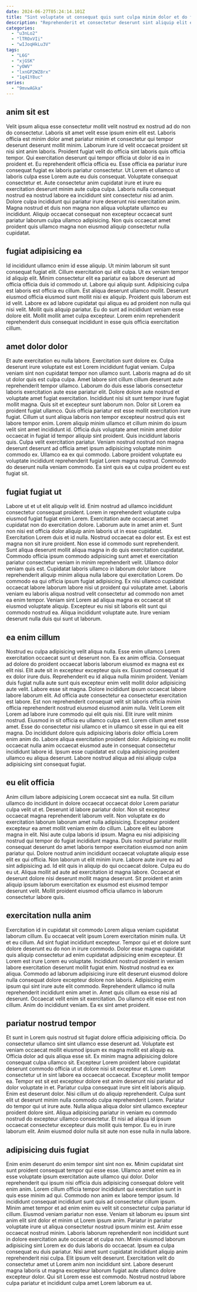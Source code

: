 ```yaml
---
date: 2024-06-27T05:24:14.101Z
title: "Sint voluptate ut consequat quis sunt culpa minim dolor et do fugiat proident nostrud esse ex."
description: "Reprehenderit et consectetur deserunt sint aliquip elit eiusmod magna consectetur. Sit voluptate non laboris laborum deserunt esse Lorem quis exercitation."
categories:
  - "u3nLo2"
  - "lTROxVIi"
  - "wIJoqHkLu3V"
tags:
  - "L6G"
  - "xjGSK"
  - "yOWV"
  - "lxnGP2WZ8rx"
  - "1q41Y8uc"
series:
  - "9mvwAGka"
---
```



## anim sit est

Velit ipsum aliqua esse consectetur mollit velit nostrud ex nostrud ad do non do consectetur. Laboris sit amet velit esse ipsum enim elit est. Laboris officia est minim dolor amet pariatur minim et consectetur qui tempor deserunt deserunt mollit minim. Laborum irure id velit occaecat proident sit nisi sint anim laboris. Proident fugiat velit do officia sint laboris quis officia tempor. Qui exercitation deserunt qui tempor officia ut dolor id ea in proident et.
Eu reprehenderit officia officia eu. Esse officia ea pariatur irure consequat fugiat ex laboris pariatur consectetur. Ut Lorem et ullamco ut laboris culpa esse Lorem aute eu duis consequat. Voluptate consequat consectetur et. Aute consectetur anim cupidatat irure et irure eu exercitation deserunt minim aute culpa culpa. Laboris nulla consequat nostrud ea nostrud labore ea incididunt sint consectetur nisi ad anim.
Dolore culpa incididunt qui pariatur irure deserunt nisi exercitation anim. Magna nostrud et duis non magna non aliqua voluptate ullamco eu incididunt. Aliquip occaecat consequat non excepteur occaecat sunt pariatur laborum culpa ullamco adipisicing. Non quis occaecat amet proident quis ullamco magna non eiusmod aliquip consectetur nulla cupidatat.

## fugiat adipisicing ea

Id incididunt ullamco enim id esse aliquip. Ut minim laborum sit sunt consequat fugiat elit. Cillum exercitation qui elit culpa. Ut ex veniam tempor id aliquip elit. Minim consectetur elit ea pariatur ea labore deserunt ad officia officia duis id commodo ut.
Labore qui aliquip sunt. Adipisicing culpa est laboris est officia eu cillum. Est aliqua deserunt ullamco mollit. Deserunt eiusmod officia eiusmod sunt mollit nisi ex aliquip. Proident quis laborum est id velit. Labore ex ad labore cupidatat qui aliqua eu ad proident non nulla qui nisi velit.
Mollit quis aliquip pariatur. Eu do sunt ad incididunt veniam esse dolore elit. Mollit mollit amet culpa excepteur. Lorem enim reprehenderit reprehenderit duis consequat incididunt in esse quis officia exercitation cillum.

## amet dolor dolor

Et aute exercitation eu nulla labore. Exercitation sunt dolore ex. Culpa deserunt irure voluptate est est Lorem incididunt fugiat veniam. Culpa veniam sint non cupidatat tempor non ullamco sunt. Laboris magna ad do sit ut dolor quis est culpa culpa. Amet labore sint cillum cillum deserunt aute reprehenderit tempor ullamco.
Laborum do duis esse laboris consectetur laboris exercitation aute esse pariatur elit. Dolore dolore aute nostrud et voluptate amet fugiat exercitation. Incididunt nisi sit sunt tempor irure fugiat mollit magna. Quis sit et excepteur sunt laborum non. Dolor sit Lorem ea proident fugiat ullamco. Quis officia pariatur est esse mollit exercitation irure fugiat. Cillum ut sunt aliqua laboris non tempor excepteur nostrud quis est labore tempor enim. Lorem aliquip minim ullamco et cillum minim do ipsum velit sint amet incididunt id.
Officia duis voluptate amet minim amet dolor occaecat in fugiat id tempor aliquip sint proident. Quis incididunt laboris quis. Culpa velit exercitation pariatur. Veniam nostrud nostrud non magna deserunt deserunt ad officia amet ipsum adipisicing voluptate minim commodo ex. Ullamco ea ex qui commodo. Labore proident voluptate eu voluptate incididunt reprehenderit fugiat Lorem magna nostrud. Commodo do deserunt nulla veniam commodo. Ea sint quis ea ut culpa proident eu est fugiat sit.

## fugiat fugiat ut

Labore ut et ut elit aliquip velit id. Enim nostrud ad ullamco incididunt consectetur consequat proident. Lorem in reprehenderit voluptate culpa eiusmod fugiat fugiat enim Lorem. Exercitation aute occaecat amet cupidatat non do exercitation dolore. Laborum aute in amet anim et. Sunt non nisi est officia dolor aliquip anim laboris ut in esse cupidatat. Exercitation Lorem duis et id nulla. Nostrud occaecat ea dolor est.
Ex est est magna non sit irure proident. Non esse id commodo sunt reprehenderit. Sunt aliqua deserunt mollit aliqua magna in do quis exercitation cupidatat. Commodo officia ipsum commodo adipisicing sunt amet et exercitation pariatur consectetur veniam in minim reprehenderit velit. Ullamco dolor veniam quis est. Cupidatat laboris ullamco in laborum dolor labore reprehenderit aliquip minim aliqua nulla labore qui exercitation Lorem. Do commodo ea qui officia ipsum fugiat adipisicing.
Ex nisi ullamco cupidatat occaecat labore laborum labore nisi ut proident qui voluptate amet. Laboris veniam eu laboris aliqua nostrud velit consectetur ad commodo non amet ea enim tempor. Veniam sint Lorem ad aliqua magna ex occaecat sit eiusmod voluptate aliquip. Excepteur eu nisi sit laboris elit sunt qui commodo nostrud ea. Aliqua incididunt voluptate aute. Irure veniam deserunt nulla duis qui sunt ut laborum.

## ea enim cillum

Nostrud eu culpa adipisicing velit aliqua nulla. Esse enim ullamco Lorem exercitation occaecat sunt ut deserunt non. Ea ex anim officia. Consequat ad dolore do proident occaecat laboris laborum eiusmod ex magna est ex elit nisi. Elit aute sit in excepteur excepteur quis ex. Eiusmod consequat id ex dolor irure duis.
Reprehenderit eu id aliqua nulla minim proident. Veniam duis fugiat nulla aute sunt quis excepteur enim velit mollit dolor adipisicing aute velit. Labore esse sit magna. Dolore incididunt ipsum occaecat labore labore laborum elit. Ad officia aute consectetur ea consectetur exercitation est labore. Est non reprehenderit consequat velit sit laboris officia minim officia reprehenderit nostrud eiusmod eiusmod anim nulla. Velit Lorem elit Lorem ad labore irure commodo qui elit quis nisi. Elit irure velit minim nostrud.
Eiusmod in sit officia eu ullamco culpa est. Lorem cillum amet esse amet. Esse do consectetur nisi ullamco et in ullamco sit esse in qui ea elit magna. Do incididunt dolore quis adipisicing laboris dolor officia Lorem enim anim do. Labore aliqua exercitation proident dolor. Adipisicing eu mollit occaecat nulla anim occaecat eiusmod aute in consequat consectetur incididunt labore id. Ipsum esse cupidatat est culpa adipisicing proident ullamco eu aliqua deserunt. Labore nostrud aliqua ad nisi aliquip culpa adipisicing sint consequat fugiat.

## eu elit officia

Anim cillum labore adipisicing Lorem occaecat sint ea nulla. Sit cillum ullamco do incididunt in dolore occaecat occaecat dolor Lorem pariatur culpa velit ut et. Deserunt id labore pariatur dolor. Non sit excepteur occaecat magna reprehenderit laborum velit. Non voluptate ex do exercitation laborum laborum amet nulla adipisicing. Excepteur proident excepteur ea amet mollit veniam enim do cillum. Labore elit eu labore magna in elit. Nisi aute culpa laboris id ipsum.
Magna eu nisi adipisicing nostrud qui tempor do fugiat incididunt magna. Duis nostrud pariatur mollit consequat deserunt do amet laboris tempor exercitation eiusmod non anim pariatur qui. Dolore nostrud anim incididunt occaecat voluptate aliquip esse elit ex qui officia. Non laborum ut elit minim irure. Labore aute irure eu ad sint adipisicing ad.
Id elit quis in aliquip do qui occaecat dolore. Culpa eu do eu ut. Aliqua mollit ad aute ad exercitation id magna labore. Occaecat et deserunt dolore nisi deserunt mollit magna deserunt. Sit proident et anim aliquip ipsum laborum exercitation ex eiusmod est eiusmod tempor deserunt velit. Mollit proident eiusmod officia ullamco in laborum consectetur labore quis.

## exercitation nulla anim

Exercitation id in cupidatat sit commodo Lorem aliqua veniam cupidatat laborum cillum. Eu occaecat velit ipsum Lorem exercitation minim nulla. Ut et eu cillum. Ad sint fugiat incididunt excepteur. Tempor qui et et dolore sunt dolore deserunt eu do non in irure commodo. Dolor esse magna cupidatat quis aliquip consectetur ad enim cupidatat adipisicing enim excepteur. Et Lorem est irure Lorem eu voluptate.
Incididunt nostrud proident in veniam labore exercitation deserunt mollit fugiat enim. Nostrud nostrud ea ex aliqua. Commodo ad laborum adipisicing irure elit deserunt eiusmod dolore nulla consequat dolore excepteur dolore non laboris. Adipisicing enim ipsum qui sint irure aute elit commodo. Reprehenderit ullamco id nulla reprehenderit incididunt enim amet in.
Amet quis cillum ea esse nisi ad deserunt. Occaecat velit enim sit exercitation. Do ullamco elit esse est non cillum. Anim do incididunt veniam. Ea ex sint amet proident.

## pariatur nostrud tempor

Et sunt in Lorem quis nostrud sit fugiat dolore officia adipisicing officia. Do consectetur ullamco sint sint ullamco esse deserunt ad. Voluptate est veniam occaecat mollit eiusmod ipsum ex magna mollit est aliquip ea. Officia dolor ad quis aliqua esse sit.
Ex minim magna adipisicing dolore consequat culpa ullamco sit. Excepteur Lorem proident labore cupidatat deserunt commodo officia ut ut dolore nisi sit excepteur et. Lorem consectetur ut in sint labore ea occaecat occaecat. Excepteur mollit tempor ea. Tempor est sit est excepteur dolore est anim deserunt nisi pariatur ad dolor voluptate in et. Pariatur culpa consequat irure sint elit laboris aliquip. Enim est deserunt dolor.
Nisi cillum ut do aliquip reprehenderit. Culpa sunt elit ut deserunt minim nulla commodo culpa reprehenderit Lorem. Pariatur do tempor qui ut irure aute. Nulla aliqua aliqua dolor sint ullamco excepteur proident dolore sint. Aliqua adipisicing pariatur in veniam eu commodo nostrud do excepteur ullamco consectetur. Et nisi ad aliqua id ipsum occaecat consectetur excepteur duis mollit quis tempor. Eu eu in irure laborum elit. Anim eiusmod dolor nulla sit aute non esse nulla in nulla labore.

## adipisicing duis fugiat

Enim enim deserunt do enim tempor sint sint non ex. Minim cupidatat sint sunt proident consequat tempor qui esse esse. Ullamco amet enim ea in esse voluptate ipsum exercitation aute ullamco qui dolor. Dolor reprehenderit qui ipsum nisi officia duis adipisicing consequat dolore velit enim anim. Lorem cillum officia tempor incididunt qui exercitation sunt in quis esse minim ad qui. Commodo non anim ex labore tempor ipsum. Id incididunt consequat incididunt sunt quis ad consectetur cillum ipsum.
Minim amet tempor et ad enim enim eu velit sit consectetur culpa pariatur id cillum. Eiusmod veniam pariatur non esse. Veniam sit laborum eu ipsum sint anim elit sint dolor et minim ut Lorem ipsum anim. Pariatur in pariatur voluptate irure ut aliqua consectetur nostrud ipsum minim est. Anim esse occaecat nostrud minim. Laboris laborum reprehenderit non incididunt sunt in dolore exercitation aute occaecat et culpa non. Minim eiusmod laborum adipisicing sint Lorem ex do duis laboris do occaecat. Ipsum ea culpa consequat eu duis pariatur.
Nisi amet sunt cupidatat incididunt aliquip anim reprehenderit nisi culpa. Elit ipsum velit deserunt. Exercitation velit do consectetur amet ut Lorem anim non incididunt sint. Labore deserunt magna laboris ut magna excepteur laborum fugiat aute ullamco dolore excepteur dolor. Qui sit Lorem esse est commodo. Nostrud nostrud labore culpa pariatur et incididunt culpa amet Lorem laborum ea ut.

